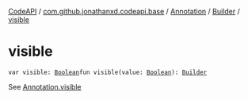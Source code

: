 [CodeAPI](../../../index.md) / [com.github.jonathanxd.codeapi.base](../../index.md) / [Annotation](../index.md) / [Builder](index.md) / [visible](.)

# visible

`var visible: `[`Boolean`](https://kotlinlang.org/api/latest/jvm/stdlib/kotlin/-boolean/index.html)`fun visible(value: `[`Boolean`](https://kotlinlang.org/api/latest/jvm/stdlib/kotlin/-boolean/index.html)`): `[`Builder`](index.md)

See [Annotation.visible](../visible.md)

